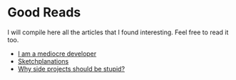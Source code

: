 Good Reads
===

I will compile here all the articles that I found interesting. Feel free to read it too.

- [I am a mediocre developer](https://dev.to/sobolevn/i-am-a-mediocre-developer--30hn)
- [Sketchplanations](https://www.sketchplanations.com/)
- [Why side projects should be stupid?](http://firstround.com/review/Spotifys-Design-Lead-on-Why-Side-Projects-Should-be-Stupid/)